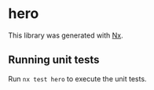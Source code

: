 # hero

This library was generated with [Nx](https://nx.dev).

## Running unit tests

Run `nx test hero` to execute the unit tests.

